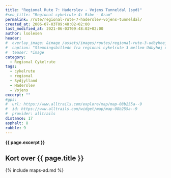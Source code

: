 ```yaml
---
title: "Regional Rute 7: Haderslev - Vojens Tunneldal (syd)"
#seo_title: "Regional cykelrute 4: Ribe - Gram"
permalink: /rute/regional-rute-7-haderslev-vojens-tunneldal/
created_at: 2006-07-03T09:48:02+02:00
last_modified_at: 2021-06-03T09:48:02+02:00
author: lsolesen
header:
#  overlay_image: &image /assets/images/routes/regional-rute-3-udbyhoej-hornslet.jpg
#  caption: "Stemningsbillede fra regional cykelrute 3 mellem Udbyhøj og Hornslet"
#  teaser: *image
category:
  - Regional Cykelrute
tags:
  - cykelrute
  - regional
  - Sydjylland
  - Haderslev
  - Vojens
excerpt: ""
#gps:
#  url: https://www.alltrails.com/explore/map/map-08b255a--9
#  id: https://www.alltrails.com/widget/map/map-08b255a--9
#  provider: alltrails
distance: 17
asphalt: 8
rubble: 9
---
```


**{{ page.excerpt }}**

## Kort over {{ page.title }}

{% include maps-ad.md %}
